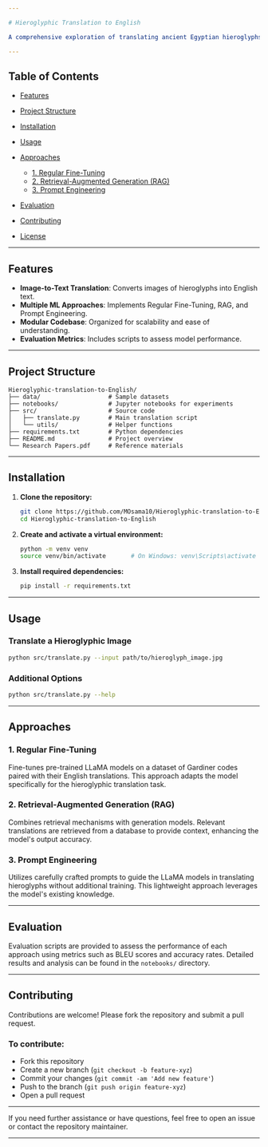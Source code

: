 ```yaml
---

# Hieroglyphic Translation to English

A comprehensive exploration of translating ancient Egyptian hieroglyphs into English using machine learning techniques. This project delves into three primary approaches: Regular Fine-Tuning, Retrieval-Augmented Generation (RAG), and Prompt Engineering, leveraging LLaMA models.

---
```


## Table of Contents

* [Features](#features)
* [Project Structure](#project-structure)
* [Installation](#installation)
* [Usage](#usage)
* [Approaches](#approaches)

  * [1. Regular Fine-Tuning](#1-regular-fine-tuning)
  * [2. Retrieval-Augmented Generation (RAG)](#2-retrieval-augmented-generation-rag)
  * [3. Prompt Engineering](#3-prompt-engineering)
* [Evaluation](#evaluation)
* [Contributing](#contributing)
* [License](#license)

---

## Features

* **Image-to-Text Translation**: Converts images of hieroglyphs into English text.
* **Multiple ML Approaches**: Implements Regular Fine-Tuning, RAG, and Prompt Engineering.
* **Modular Codebase**: Organized for scalability and ease of understanding.
* **Evaluation Metrics**: Includes scripts to assess model performance.

---

## Project Structure

```
Hieroglyphic-translation-to-English/
├── data/                   # Sample datasets
├── notebooks/              # Jupyter notebooks for experiments
├── src/                    # Source code
│   ├── translate.py        # Main translation script
│   └── utils/              # Helper functions
├── requirements.txt        # Python dependencies
├── README.md               # Project overview
└── Research Papers.pdf     # Reference materials
```

---

## Installation

1. **Clone the repository:**

   ```bash
   git clone https://github.com/MOsama10/Hieroglyphic-translation-to-English.git
   cd Hieroglyphic-translation-to-English
   ```

2. **Create and activate a virtual environment:**

   ```bash
   python -m venv venv
   source venv/bin/activate       # On Windows: venv\Scripts\activate
   ```

3. **Install required dependencies:**

   ```bash
   pip install -r requirements.txt
   ```

---

## Usage

### Translate a Hieroglyphic Image

```bash
python src/translate.py --input path/to/hieroglyph_image.jpg
```

### Additional Options

```bash
python src/translate.py --help
```

---

## Approaches

### 1. Regular Fine-Tuning

Fine-tunes pre-trained LLaMA models on a dataset of Gardiner codes paired with their English translations. This approach adapts the model specifically for the hieroglyphic translation task.

### 2. Retrieval-Augmented Generation (RAG)

Combines retrieval mechanisms with generation models. Relevant translations are retrieved from a database to provide context, enhancing the model's output accuracy.

### 3. Prompt Engineering

Utilizes carefully crafted prompts to guide the LLaMA models in translating hieroglyphs without additional training. This lightweight approach leverages the model's existing knowledge.

---

## Evaluation

Evaluation scripts are provided to assess the performance of each approach using metrics such as BLEU scores and accuracy rates. Detailed results and analysis can be found in the `notebooks/` directory.

---

## Contributing

Contributions are welcome! Please fork the repository and submit a pull request.

### To contribute:

* Fork this repository
* Create a new branch (`git checkout -b feature-xyz`)
* Commit your changes (`git commit -am 'Add new feature'`)
* Push to the branch (`git push origin feature-xyz`)
* Open a pull request


---

If you need further assistance or have questions, feel free to open an issue or contact the repository maintainer.

---
